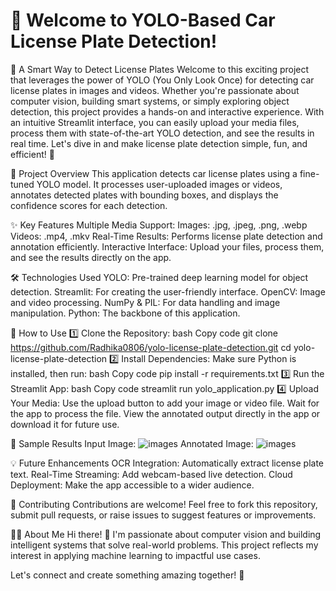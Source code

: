 # 🚗 Welcome to YOLO-Based Car License Plate Detection!

🌟 A Smart Way to Detect License Plates
Welcome to this exciting project that leverages the power of YOLO (You Only Look Once) for detecting car license plates in images and videos. Whether you're passionate about computer vision, building smart systems, or simply exploring object detection, this project provides a hands-on and interactive experience.
With an intuitive Streamlit interface, you can easily upload your media files, process them with state-of-the-art YOLO detection, and see the results in real time. Let's dive in and make license plate detection simple, fun, and efficient! 🚀

📂 Project Overview
This application detects car license plates using a fine-tuned YOLO model. It processes user-uploaded images or videos, annotates detected plates with bounding boxes, and displays the confidence scores for each detection.

✨ Key Features
Multiple Media Support:
Images: .jpg, .jpeg, .png, .webp
Videos: .mp4, .mkv
Real-Time Results:
Performs license plate detection and annotation efficiently.
Interactive Interface:
Upload your files, process them, and see the results directly on the app.

🛠️ Technologies Used
YOLO: Pre-trained deep learning model for object detection.
Streamlit: For creating the user-friendly interface.
OpenCV: Image and video processing.
NumPy & PIL: For data handling and image manipulation.
Python: The backbone of this application.

🚀 How to Use
1️⃣ Clone the Repository:
bash
Copy code
git clone https://github.com/Radhika0806/yolo-license-plate-detection.git
cd yolo-license-plate-detection
2️⃣ Install Dependencies:
Make sure Python is installed, then run:
bash
Copy code
pip install -r requirements.txt
3️⃣ Run the Streamlit App:
bash
Copy code
streamlit run yolo_application.py
4️⃣ Upload Your Media:
Use the upload button to add your image or video file.
Wait for the app to process the file.
View the annotated output directly in the app or download it for future use.

📸 Sample Results
Input Image: 
![images](https://github.com/user-attachments/assets/26408c52-6ba8-4190-b771-9f76a3ee4a9e)
Annotated Image:
![images](https://github.com/user-attachments/assets/9e63e25c-cff1-445c-aa20-2946accd0f62)

💡 Future Enhancements
OCR Integration: Automatically extract license plate text.
Real-Time Streaming: Add webcam-based live detection.
Cloud Deployment: Make the app accessible to a wider audience.

🤝 Contributing
Contributions are welcome! Feel free to fork this repository, submit pull requests, or raise issues to suggest features or improvements.

👨‍💻 About Me
Hi there! 👋 I'm passionate about computer vision and building intelligent systems that solve real-world problems. This project reflects my interest in applying machine learning to impactful use cases.

Let's connect and create something amazing together! 🚀
